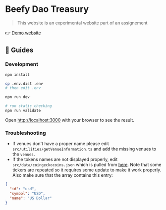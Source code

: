 # Beefy Dao Treasury

> This website is an experimental website part of an assignement

👉 [Demo website](https://treasury.san.cx/)

## 📖 Guides

### Development

```bash
npm install

cp .env.dist .env
# then edit .env

npm run dev

# run static checking
npm run validate
```

Open [http://localhost:3000](http://localhost:3000) with your browser to see the result.

### Troubleshooting

- If venues don't have a proper name please edit `src/utilities/getVenueInformation.ts` and add the missing venues to the `venues`.
- If the tokens names are not displayed properly, edit `src/data/coingeckocoins.json` which is pulled from [here](https://api.coingecko.com/api/v3/coins/list). Note that some tickers are repeated so it requires some update to make it work properly. Also make sure that the array contains this entry:

```json
{
  "id": "usd",
  "symbol": "USD",
  "name": "US Dollar"
}
```
